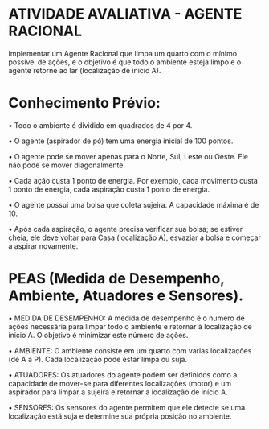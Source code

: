 # ATIVIDADE AVALIATIVA - AGENTE RACIONAL

Implementar um Agente Racional que limpa um quarto com o mínimo possível de ações, e o objetivo é que todo o ambiente esteja limpo e o agente retorne ao lar (localização de início A). 

# Conhecimento Prévio:
• Todo o ambiente é dividido em quadrados de 4 por 4.

• O agente (aspirador de pó) tem uma energia inicial de 100 pontos.

• O agente pode se mover apenas para o Norte, Sul, Leste ou Oeste. Ele não pode se
mover diagonalmente.

• Cada ação custa 1 ponto de energia. Por exemplo, cada movimento custa 1 ponto de
energia, cada aspiração custa 1 ponto de energia.

• O agente possui uma bolsa que coleta sujeira. A capacidade máxima é de 10.

• Após cada aspiração, o agente precisa verificar sua bolsa; se estiver cheia, ele deve voltar para Casa (localização A), esvaziar a bolsa e começar a aspirar novamente.

# PEAS (Medida de Desempenho, Ambiente, Atuadores e Sensores).

•	MEDIDA DE DESEMPENHO: A medida de desempenho é o numero de ações necessária para limpar todo o ambiente e retornar à localização de inicio A. O objetivo é minimizar este número de ações.

•	AMBIENTE: O ambiente consiste em um quarto com varias localizações (de A a P). Cada localização pode estar limpa ou suja.

•	ATUADORES: Os atuadores do agente podem ser definidos como a capacidade de mover-se para diferentes localizações (motor) e um aspirador para limpar a sujeira e retornar a localização de início A.

•	SENSORES: Os sensores do agente permitem que ele detecte se uma localização está suja e determine sua própria posição no ambiente.

